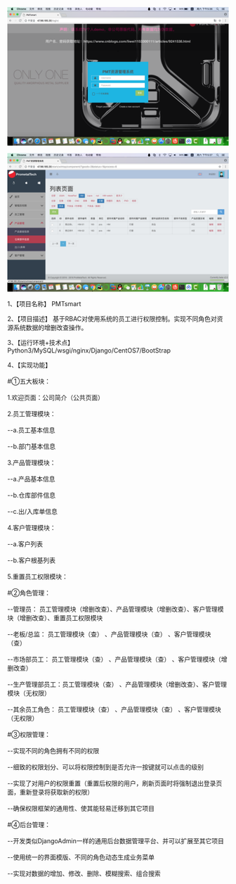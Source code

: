

![image](https://github.com/Elegant23435/PMTsmart/raw/master/readmeimgs/1.png)

![image](https://github.com/Elegant23435/PMTsmart/raw/master/readmeimgs/2.png)

1、【项目名称】
PMTsmart

2、【项目描述】
基于RBAC对使用系统的员工进行权限控制。实现不同角色对资源系统数据的增删改查操作。

3、【运行环境+技术点】
Python3/MySQL/wsgi/nginx/Django/CentOS7/BootStrap

4、【实现功能】</br>  
#①五大板块：</br>  
1.欢迎页面：公司简介（公共页面）</br>  
2.员工管理模块：</br>  
			--a.员工基本信息</br>  
			--b.部门基本信息</br>  			
3.产品管理模块：</br>  
			--a.产品基本信息</br>  
			--b.仓库部件信息</br>  
			--c.出/入库单信息</br>  				
4.客户管理模块：</br>  
			--a.客户列表</br>  
			--b.客户根基列表</br>  				
5.重置员工权限模块：</br>  
#②角色管理：</br>  
	--管理员：        员工管理模块（增删改查）、产品管理模块（增删改查）、客户管理模块（增删改查）、重置员工权限模块</br>  
	--老板/总监：     员工管理模块（查）      、产品管理模块（查）      、客户管理模块（查）</br>  
	--市场部员工：    员工管理模块（查）      、产品管理模块（查）      、客户管理模块（增删改查）</br>  
	--生产管理部员工：员工管理模块（查）      、产品管理模块（增删改查）、客户管理模块（无权限）</br>  
	--其余员工角色：  员工管理模块（查）      、产品管理模块（查）      、客户管理模块（无权限） </br>  
#③权限管理：</br>  
	--实现不同的角色拥有不同的权限</br>  
	--细致的权限划分、可以将权限控制到是否允许一按键就可以点击的级别</br>  
	--实现了对用户的权限重置（重置后权限的用户，刷新页面时将强制退出登录页面，重新登录将获取新的权限）</br>  
	--确保权限框架的通用性、使其能轻易迁移到其它项目</br>  
#④后台管理：</br>  
	--开发类似DjangoAdmin一样的通用后台数据管理平台、并可以扩展至其它项目</br>  
	--使用统一的界面模版、不同的角色动态生成业务菜单</br>  
	--实现对数据的增加、修改、删除、模糊搜索、组合搜索</br>  



